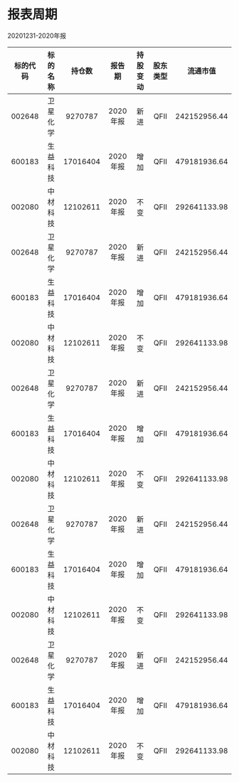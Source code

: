 # 报表周期 

20201231-2020年报

| 标的代码 | 标的名称 | 持仓数 | 报告期 | 持股变动 | 股东类型 | 流通市值 |
|:--:|:--:|:--:|:--:|:--:|:--:|:--:|
|002648|卫星化学|9270787|2020年报|新进|QFII|242152956.44|
|600183|生益科技|17016404|2020年报|增加|QFII|479181936.64|
|002080|中材科技|12102611|2020年报|不变|QFII|292641133.98|
|002648|卫星化学|9270787|2020年报|新进|QFII|242152956.44|
|600183|生益科技|17016404|2020年报|增加|QFII|479181936.64|
|002080|中材科技|12102611|2020年报|不变|QFII|292641133.98|
|002648|卫星化学|9270787|2020年报|新进|QFII|242152956.44|
|600183|生益科技|17016404|2020年报|增加|QFII|479181936.64|
|002080|中材科技|12102611|2020年报|不变|QFII|292641133.98|
|002648|卫星化学|9270787|2020年报|新进|QFII|242152956.44|
|600183|生益科技|17016404|2020年报|增加|QFII|479181936.64|
|002080|中材科技|12102611|2020年报|不变|QFII|292641133.98|
|002648|卫星化学|9270787|2020年报|新进|QFII|242152956.44|
|600183|生益科技|17016404|2020年报|增加|QFII|479181936.64|
|002080|中材科技|12102611|2020年报|不变|QFII|292641133.98|